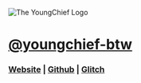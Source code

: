 ![The YoungChief Logo](https://youngcdn.tk/youngchief%20btw%20%E3%83%84/YoungChief%20-%20347x113.png)

# [@youngchief-btw](https://github.com/youngchief-btw)

### [Website](https://youngchief.tk/) | [Github](https://github.com/youngchief-btw) | [Glitch](https://glitch.com/@youngchief_btw)
